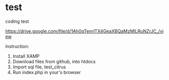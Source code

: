 # test
 coding test

 https://drive.google.com/file/d/1Ah0qTenrlTX4GeaXBQaMzMlLRuNZrJC_/view

 Instruction:

 1. Install XAMP
 2. Download files from github, into htdocs
 3. Import sql file, test_citrus
 4. Run index.php in your's browser
